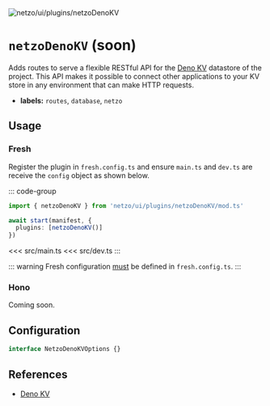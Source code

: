 <img src="https://raw.githubusercontent.com/netzo/netzo/main/assets/plugins/netzoDenoKV.svg" alt="netzo/ui/plugins/netzoDenoKV" class="mb-5 w-75px">

# `netzoDenoKV` (soon)

Adds routes to serve a flexible RESTful API for the [Deno KV](https://deno.com/deploy/docs/storage) datastore of the project. This API makes it possible to connect other applications to your KV store in any environment that can make HTTP requests.

- **labels:** `routes`, `database`, `netzo`

## Usage

### Fresh

Register the plugin in `fresh.config.ts` and ensure `main.ts` and `dev.ts` are receive the `config` object as shown below.

::: code-group
```ts [fresh.config.ts]
import { netzoDenoKV } from 'netzo/ui/plugins/netzoDenoKV/mod.ts'

await start(manifest, {
  plugins: [netzoDenoKV()]
})
```
<<< src/main.ts
<<< src/dev.ts
:::

::: warning Fresh configuration [must](https://fresh.deno.dev/docs/concepts/ahead-of-time-builds#migrating-existing-projects-with-plugins) be defined in `fresh.config.ts`.
:::

### Hono

Coming soon.

## Configuration

```ts
interface NetzoDenoKVOptions {}
```

## References

- [Deno KV](https://deno.com/kv)

